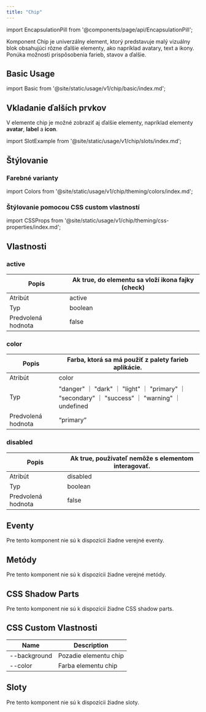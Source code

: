 ```yaml
---
title: "Chip"
---
```


import EncapsulationPill from '@components/page/api/EncapsulationPill';

<EncapsulationPill type="shadow" />

Komponent Chip je univerzálny element, ktorý predstavuje malý vizuálny blok obsahujúci rôzne ďalšie elementy, ako napríklad avatary, text a ikony. Ponúka možnosti prispôsobenia farieb, stavov a ďalšie.

## Basic Usage

import Basic from '@site/static/usage/v1/chip/basic/index.md';

<Basic />

## Vkladanie ďalších prvkov

V elemente chip je možné zobraziť aj ďalšie elementy, napríklad elementy **avatar**, **label** a **icon**.

import SlotExample from '@site/static/usage/v1/chip/slots/index.md';

<SlotExample />

## Štýlovanie

### Farebné varianty

import Colors from '@site/static/usage/v1/chip/theming/colors/index.md';

<Colors />

### Štýlovanie pomocou CSS custom vlastností

import CSSProps from '@site/static/usage/v1/chip/theming/css-properties/index.md';

<CSSProps />

## Vlastnosti

### **active**

| Popis | Ak true, do elementu sa vloží ikona fajky (check) |
| --- | --- |
| Atribút | active |
| Typ | boolean |
| Predvolená hodnota | false |

### color

| Popis | Farba, ktorá sa má použiť z palety farieb aplikácie.                                      |
| --- |-------------------------------------------------------------------------------------------|
| Atribút | color                                                                                     |
| Typ | "danger" ｜ "dark" ｜ "light" ｜ "primary" ｜ "secondary" ｜ "success" ｜ "warning" ｜ undefined |
| Predvolená hodnota | “primary”                                                                                 |

### disabled[](#disabled)

| Popis | Ak true, používateľ nemôže s elementom interagovať. |
| --- | --- |
| Atribút | disabled |
| Typ | boolean |
| Predvolená hodnota | false |

## Eventy[](#events)

Pre tento komponent nie sú k dispozícii žiadne verejné eventy.

## Metódy[](#methods)

Pre tento komponent nie sú k dispozícii žiadne verejné metódy.

## CSS Shadow Parts[](#css-shadow-parts)

Pre tento komponent nie sú k dispozícií žiadne CSS shadow parts.

## CSS Custom Vlastnosti

| Name | Description |
| --- | --- |
| --background | Pozadie elementu chip |
| --color | Farba elementu chip |

## Sloty

Pre tento komponent nie sú k dispozícii žiadne sloty.